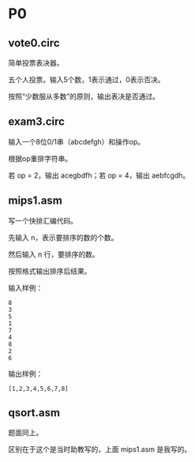 # P0

## vote0.circ

简单投票表决器。

五个人投票。输入5个数，1表示通过，0表示否决。

按照“少数服从多数”的原则，输出表决是否通过。

## exam3.circ

输入一个8位0/1串（abcdefgh）和操作op。

根据op重排字符串。

若 op = 2，输出 acegbdfh；若 op = 4，输出 aebfcgdh。

## mips1.asm

写一个快排汇编代码。

先输入 n，表示要排序的数的个数。

然后输入 n 行，要排序的数。

按照格式输出排序后结果。

输入样例：

```
8
3
5
1
7
4
8
2
6
```

输出样例：

```
[1,2,3,4,5,6,7,8]
```

## qsort.asm

题面同上。

区别在于这个是当时助教写的，上面 mips1.asm 是我写的。
